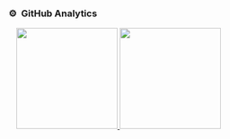 


<!-- ## 👋 &nbsp;Hey there! I'm Aditya -->
<!-- 
### 👨🏻‍💻 &nbsp;Sobre mim
-->
<!-- 
💡 &nbsp;Gosto de explorar novas tecnologias e desenvolver soluções de software . </br>
🎓 &nbsp;Atualmente estou estudando React,js e Python.

<img alt="Night Coding" src="https://raw.githubusercontent.com/AVS1508/AVS1508/master/assets/Night-Coding.gif" align="right"/>
-->


### ⚙️ &nbsp;GitHub Analytics

<div style="padding: 0 1em;">
  <a href="https://github.com/Gabrieldevelopermax">
  <img height="180em" src="https://github-readme-stats.vercel.app/api?username=Gabrieldevelopermax&show_icons=true&theme=radical&include_all_commits=true&count_private=true"/>
  <img height="180em" src="https://github-readme-stats.vercel.app/api/top-langs/?username=Gabrieldevelopermax&layout=compact&langs_count=16&theme=radical"/></a>
</div>



